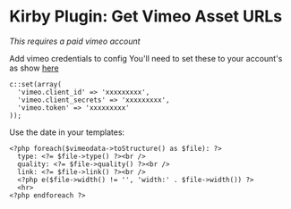 # Kirby Plugin: Get Vimeo Asset URLs

*This requires a paid vimeo account*

Add vimeo credentials to config
You'll need to set these to your account's as show [here](https://developer.vimeo.com/apps/new)

```
c::set(array(
  'vimeo.client_id' => 'xxxxxxxxx',
  'vimeo.client_secrets' => 'xxxxxxxxx',
  'vimeo.token' => 'xxxxxxxxx'
));
```

Use the date in your templates:

```
<?php foreach($vimeodata->toStructure() as $file): ?>
  type: <?= $file->type() ?><br />
  quality: <?= $file->quality() ?><br />
  link: <?= $file->link() ?><br />
  <?php e($file->width() != '', 'width:' . $file->width()) ?>
  <hr>
<?php endforeach ?>
```